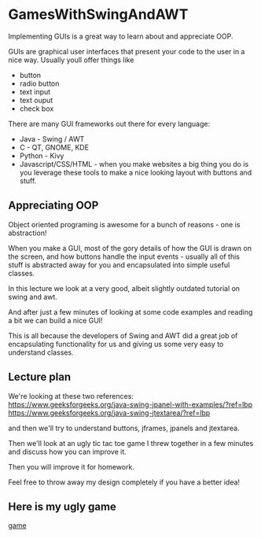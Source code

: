 # GamesWithSwingAndAWT

Implementing GUIs is a great way to learn about and appreciate OOP.

GUIs are graphical user interfaces that present your code to the user in a nice way. Usually youll offer things like
* button
* radio button
* text input
* text ouput
* check box

There are many GUI frameworks out there for every language:
* Java - Swing / AWT
* C - QT, GNOME, KDE
* Python - Kivy
* Javascript/CSS/HTML - when you make websites a big thing you do is you leverage these tools to make a nice looking layout with buttons and stuff.

## Appreciating OOP
Object oriented programing is awesome for a bunch of reasons - one is abstraction! 

When you make a GUI, most of the gory details of how the GUI is drawn on the screen, and how buttons handle the input events - 
usually all of this stuff is abstracted away for you and encapsulated into simple useful classes.

In this lecture we look at a very good, albeit slightly outdated tutorial on swing and awt.

And after just a few minutes of looking at some code examples and reading a bit we can build a nice GUI!

This is all because the developers of Swing and AWT did a great job of encapsulating functionality for us and giving us some very easy to understand classes.

## Lecture plan
We're looking at these two references:
https://www.geeksforgeeks.org/java-swing-jpanel-with-examples/?ref=lbp
https://www.geeksforgeeks.org/java-swing-jtextarea/?ref=lbp

and then we'll try to understand buttons, jframes, jpanels and jtextarea.

Then we'll look at an ugly tic tac toe game I threw together in a few minutes and discuss how you can improve it.

Then you will improve it for homework.

Feel free to throw away my design completely if you have a better idea!

## Here is my ugly game
[game](terribleTicTacToe.PNG)
